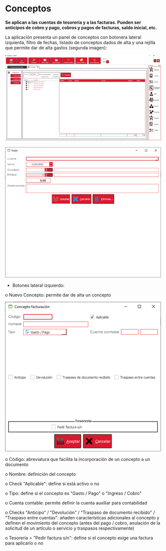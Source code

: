 # Conceptos

**Se aplican a las cuentas de tesorería y a las facturas. Pueden ser anticipos de cobro y pago, cobros y pagos de facturas, saldo inicial, etc.**

La aplicación presenta un panel de conceptos con botonera lateral izquierda, filtro de fechas, listado de conceptos dados de alta y una rejilla que permite dar de alta gastos (segunda imagen):

![](<../../../.gitbook/assets/image (592).png>)

![Alta de un gasto desde panel de conceptos](<../../../.gitbook/assets/image (593).png>)

* Botones lateral izquierdo:

o Nuevo Concepto: permite dar de alta un concepto

![](<../../../.gitbook/assets/image (594).png>)

o Código: abreviatura que facilita la incorporación de un concepto a un documento

o Nombre: definición del concepto

o Check "Aplicable": define si está activo o no

o Tipo: define si el concepto es "Gasto / Pago" o "Ingreso / Cobro"

o Cuenta contable: permite definir la cuenta auxiliar para contabilidad

o Checks "Anticipo" / "Devolución" / "Traspaso de documento recibido" / "Traspaso entre cuentas": añaden características adicionales al concepto y definen el movimiento del concepto (antes del pago / cobro, anulación de la solicitud de un artículo o servicio y traspasos respectivamente)&#x20;

o Tesorería > "Pedir factura s/n": define si el concepto exige una factura para aplicarlo o no
